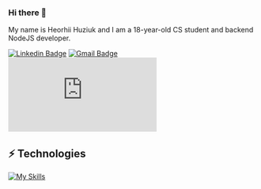 ### Hi there 👋

My name is Heorhii Huziuk and I am a 18-year-old CS student and backend NodeJS developer.

[![Linkedin Badge](https://img.shields.io/badge/-hhuziuk-blue?style=flat-square&logo=Linkedin&logoColor=white&link=https://www.linkedin.com/in/heorhii-huziuk-a93900219/)](https://www.linkedin.com/in/heorhii-huziuk-a93900219/)
[![Gmail Badge](https://img.shields.io/badge/-huziukwork@gmail.com-c14438?style=flat-square&logo=Gmail&logoColor=white&link=mailto:huziukwork@gmail.com)](mailto:huziukwork@gmail.com)
![Protonmail](https://img.shields.io/badge/huziukwork@proton.me?style=for-the-badge&logo=protonmail&logoColor=white)


## ⚡ Technologies

[![My Skills](https://skillicons.dev/icons?i=c,cpp,cs,docker,express,gcp,git,js,ts,jest,mongodb,postgres,redis,nodejs,postman,sequelize,linux,graphql&perline=6)](https://skillicons.dev)

